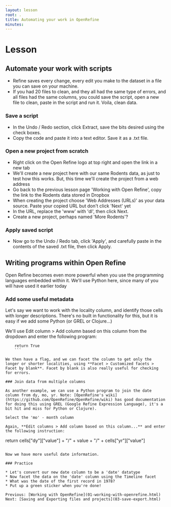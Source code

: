 ```yaml
---
layout: lesson
root: .
title: Automating your work in OpenRefine
minutes: 
---
```


# Lesson

## Automate your work with scripts

* Refine saves every change, every edit you make to the dataset in a file you can save on your machine.
* If you had 20 files to clean, and they all had the same type of errors, and all files had the same columns, you could save the script, open a new file to clean, paste in the script and run it. Voila, clean data.

### Save a script
  - In the Undo / Redo section, click Extract, save the bits desired using the check boxes. 
  - Copy the code and paste it into a text editor. Save it as a .txt file. 

### Open a new project from scratch
- Right click on the Open Refine logo at top right and open the link in a new tab
- We'll create a new project here with our same Rodents data, as just to test how this works. But, this time we'll create the project from a web address
- Go back to the previous lesson page 'Working with Open Refine', copy the link to the Rodents data stored in Dropbox 
- When creating the project choose 'Web Addresses (URLs)' as your data source. Paste your copied URL but don't click 'Next' yet
- In the URL, replace the 'www' with 'dl', then click Next.
- Create a new project, perhaps named 'More Rodents'?

### Apply saved script
- Now go to the Undo / Redo tab, click 'Apply', and carefully paste in the contents of the saved .txt file, then click Apply.  

## Writing programs within Open Refine

Open Refine becomes even more powerful when you use the programming languages embedded within it. We'll use Python here, since many of you will have used it earlier today

### Add some useful metadata

Let's say we want to work with the locality column, and identify those cells with longer descriptions. 
There's no built in functionality for this, but it is easy if we add some Python (or GREL or Clojure...)

We'll use Edit column > Add column based on this column from the dropdown and enter the following program:

```if len(value) > 30:  
    return True
    ```

We then have a flag, and we can facet the column to get only the longer or shorter localities, using **Facet > Customized facets > Facet by blank**. Facet by blank is also really useful for checking for errors.

### Join data from multiple columns

As another example, we can use a Python program to join the date column from dy, mo, yr. Note: [OpenRefine's wiki](https://github.com/OpenRefine/OpenRefine/wiki) has good documentation for doing this using GREL (Google Refine Expression Language), it's a bit hit and miss for Python or Clojure).

Select the 'mo' - month column

Again, **Edit columns > Add column based on this column...** and enter the following instruction:

```
return cells["dy"]["value"] + "/" + value + "/" + cells["yr"]["value"]
```

Now we have more useful date information.

### Practice

* Let's convert our new date column to be a 'date' datatype
* Now facet the data on the 'date' column using the Timeline facet
* What was the date of the first record in 1978?
* Put up a green sticker when you're done!

Previous: [Working with OpenRefine](01-working-with-openrefine.html)  Next: [Saving and Exporting files and projects](03-save-export.html)

